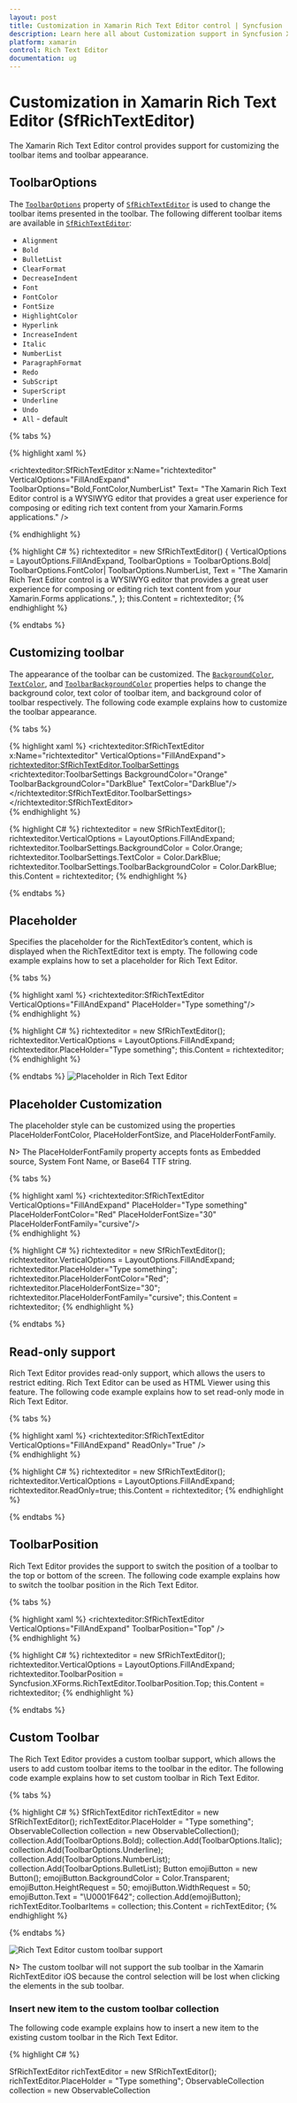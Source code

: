 ```yaml
---
layout: post
title: Customization in Xamarin Rich Text Editor control | Syncfusion
description: Learn here all about Customization support in Syncfusion Xamarin Rich Text Editor (SfRichTextEditor) control and more.
platform: xamarin
control: Rich Text Editor
documentation: ug
---
```


# Customization in Xamarin Rich Text Editor (SfRichTextEditor)

The Xamarin Rich Text Editor control provides support for customizing the toolbar items and toolbar appearance.

## ToolbarOptions

The [`ToolbarOptions`](https://help.syncfusion.com/cr/xamarin/Syncfusion.XForms.RichTextEditor.SfRichTextEditor.html#Syncfusion_XForms_RichTextEditor_SfRichTextEditor_ToolbarOptions) property of [`SfRichTextEditor`](https://help.syncfusion.com/cr/xamarin/Syncfusion.XForms.RichTextEditor.SfRichTextEditor.html) is used to change the toolbar items presented in the toolbar. The following different toolbar items are available in [`SfRichTextEditor`](https://help.syncfusion.com/cr/xamarin/Syncfusion.XForms.RichTextEditor.SfRichTextEditor.html):

* `Alignment`	
* `Bold`
* `BulletList`	
* `ClearFormat`
* `DecreaseIndent`
* `Font`
* `FontColor`
* `FontSize`
* `HighlightColor`
* `Hyperlink`
* `IncreaseIndent`
* `Italic`
* `NumberList`
* `ParagraphFormat`
* `Redo`
* `SubScript`
* `SuperScript`
* `Underline`
* `Undo`
* `All` - default

{% tabs %} 

{% highlight xaml %} 

<richtexteditor:SfRichTextEditor x:Name="richtexteditor" VerticalOptions="FillAndExpand" ToolbarOptions="Bold,FontColor,NumberList" Text= "The Xamarin Rich Text Editor control is a WYSIWYG editor that provides a great user experience for composing or editing rich text content from your Xamarin.Forms applications." />
       

{% endhighlight %}

{% highlight C# %} 
richtexteditor = new SfRichTextEditor()
{
	VerticalOptions = LayoutOptions.FillAndExpand,
	ToolbarOptions = ToolbarOptions.Bold| ToolbarOptions.FontColor| ToolbarOptions.NumberList,
	Text = "The Xamarin Rich Text Editor control is a WYSIWYG editor that provides a great user experience for composing or editing rich text content from your Xamarin.Forms applications.",
};
this.Content = richtexteditor;
{% endhighlight %}

{% endtabs %}

## Customizing toolbar

The appearance of the toolbar can be customized. The [`BackgroundColor`](https://help.syncfusion.com/cr/xamarin/Syncfusion.XForms.RichTextEditor.ToolbarSettings.html#Syncfusion_XForms_RichTextEditor_ToolbarSettings_BackgroundColor), [`TextColor`](https://help.syncfusion.com/cr/xamarin/Syncfusion.XForms.RichTextEditor.ToolbarSettings.html#Syncfusion_XForms_RichTextEditor_ToolbarSettings_TextColor), and [`ToolbarBackgroundColor`](https://help.syncfusion.com/cr/xamarin/Syncfusion.XForms.RichTextEditor.ToolbarSettings.html#Syncfusion_XForms_RichTextEditor_ToolbarSettings_ToolbarBackgroundColor) properties helps to change the background color, text color of toolbar item, and background color of toolbar respectively. The following code example explains how to customize the toolbar appearance.

{% tabs %} 

{% highlight xaml %} 
<richtexteditor:SfRichTextEditor x:Name="richtexteditor" VerticalOptions="FillAndExpand">
    <richtexteditor:SfRichTextEditor.ToolbarSettings>
        <richtexteditor:ToolbarSettings BackgroundColor="Orange" ToolbarBackgroundColor="DarkBlue" TextColor="DarkBlue"/>
    </richtexteditor:SfRichTextEditor.ToolbarSettings>
</richtexteditor:SfRichTextEditor>      
{% endhighlight %}

{% highlight C# %} 
richtexteditor = new SfRichTextEditor();
richtexteditor.VerticalOptions = LayoutOptions.FillAndExpand;
richtexteditor.ToolbarSettings.BackgroundColor = Color.Orange;
richtexteditor.ToolbarSettings.TextColor = Color.DarkBlue;
richtexteditor.ToolbarSettings.ToolbarBackgroundColor = Color.DarkBlue;
this.Content = richtexteditor;
{% endhighlight %}

{% endtabs %}

## Placeholder

Specifies the placeholder for the RichTextEditor’s content, which is displayed when the RichTextEditor text is empty. The following code example explains how to set a placeholder for Rich Text Editor.

{% tabs %} 

{% highlight xaml %} 
<StackLayout>
	<richtexteditor:SfRichTextEditor VerticalOptions="FillAndExpand" PlaceHolder="Type something"/>
</StackLayout>   
{% endhighlight %}

{% highlight C# %} 
richtexteditor = new SfRichTextEditor();
richtexteditor.VerticalOptions = LayoutOptions.FillAndExpand;
richtexteditor.PlaceHolder="Type something";
this.Content = richtexteditor;
{% endhighlight %}

{% endtabs %}
![Placeholder in Rich Text Editor](SfRichTextEditor_Images/Placeholder.png)

## Placeholder Customization

The placeholder style can be customized using the properties PlaceHolderFontColor, PlaceHolderFontSize, and PlaceHolderFontFamily.

N> The PlaceHolderFontFamily property accepts fonts as Embedded source, System Font Name, or Base64 TTF string.

{% tabs %} 

{% highlight xaml %} 
<StackLayout>
	<richtexteditor:SfRichTextEditor VerticalOptions="FillAndExpand" PlaceHolder="Type something" PlaceHolderFontColor="Red" PlaceHolderFontSize="30" PlaceHolderFontFamily="cursive"/>
</StackLayout>   
{% endhighlight %}

{% highlight C# %} 
richtexteditor = new SfRichTextEditor();
richtexteditor.VerticalOptions = LayoutOptions.FillAndExpand;
richtexteditor.PlaceHolder="Type something";
richtexteditor.PlaceHolderFontColor="Red";
richtexteditor.PlaceHolderFontSize="30";
richtexteditor.PlaceHolderFontFamily="cursive";
this.Content = richtexteditor;
{% endhighlight %}

{% endtabs %}

## Read-only support

Rich Text Editor provides read-only support, which allows the users to restrict editing. Rich Text Editor can be used as HTML Viewer using this feature. The following code example explains how to set read-only mode in Rich Text Editor.

{% tabs %} 

{% highlight xaml %} 
<StackLayout>
   <richtexteditor:SfRichTextEditor VerticalOptions="FillAndExpand" ReadOnly="True" />
</StackLayout>   
{% endhighlight %}

{% highlight C# %} 
richtexteditor = new SfRichTextEditor();
richtexteditor.VerticalOptions = LayoutOptions.FillAndExpand;
richtexteditor.ReadOnly=true;
this.Content = richtexteditor;
{% endhighlight %}

{% endtabs %}

## ToolbarPosition

Rich Text Editor provides the support to switch the position of a toolbar to the top or bottom of the screen. The following code example explains how to switch the toolbar position in the Rich Text Editor.

{% tabs %} 

{% highlight xaml %} 
<StackLayout>
   <richtexteditor:SfRichTextEditor VerticalOptions="FillAndExpand" ToolbarPosition="Top" />
</StackLayout>   
{% endhighlight %}

{% highlight C# %} 
richtexteditor = new SfRichTextEditor();
richtexteditor.VerticalOptions = LayoutOptions.FillAndExpand;
richtexteditor.ToolbarPosition = Syncfusion.XForms.RichTextEditor.ToolbarPosition.Top;
this.Content = richtexteditor;
{% endhighlight %}

{% endtabs %}

## Custom Toolbar

The Rich Text Editor provides a custom toolbar support, which allows the users to add custom toolbar items to the toolbar in the editor. The following code example explains how to set custom toolbar in Rich Text Editor.

{% tabs %} 

{% highlight C# %} 
SfRichTextEditor richTextEditor = new SfRichTextEditor();
richTextEditor.PlaceHolder = "Type something";
ObservableCollection<object> collection = new ObservableCollection<object>();
collection.Add(ToolbarOptions.Bold);
collection.Add(ToolbarOptions.Italic);
collection.Add(ToolbarOptions.Underline);
collection.Add(ToolbarOptions.NumberList);
collection.Add(ToolbarOptions.BulletList);
Button emojiButton = new Button();
emojiButton.BackgroundColor = Color.Transparent;
emojiButton.HeightRequest = 50;
emojiButton.WidthRequest = 50;
emojiButton.Text = "\U0001F642";
collection.Add(emojiButton);
richTextEditor.ToolbarItems = collection;
this.Content = richTextEditor;
{% endhighlight %}

{% endtabs %}

![Rich Text Editor custom toolbar support](SfRichTextEditor_Images/CustomToolbar.png)

N> The custom toolbar will not support the sub toolbar in the Xamarin RichTextEditor iOS because the control selection will be lost when clicking the elements in the sub toolbar.

### Insert new item to the custom toolbar collection

The following code example explains how to insert a new item to the existing custom toolbar in the Rich Text Editor.

{% highlight C# %} 

SfRichTextEditor richTextEditor = new SfRichTextEditor();
richTextEditor.PlaceHolder = "Type something";
ObservableCollection<object> collection = new ObservableCollection<object>();
richTextEditor.ToolbarItems = collection;
this.Content = richTextEditor;

//Insert a new item to the custom toolbar collection.
Button emojiButton = new Button();
emojiButton.BackgroundColor = Color.Transparent;
emojiButton.HeightRequest = 50;
emojiButton.WidthRequest = 50;
emojiButton.Text = "\U0001F642";
collection.Add(ToolbarOptions.Bold);
collection.Add(ToolbarOptions.Italic);
collection.Add(emojiButton);
collection.Add(ToolbarOptions.Underline);
{% endhighlight %}

### Remove an item from the custom toolbar collection

The following code example explains how to remove an existing item from the custom toolbar in the Rich Text Editor.

{% highlight C# %} 

SfRichTextEditor richTextEditor = new SfRichTextEditor();
richTextEditor.PlaceHolder = "Type something";
ObservableCollection<object> collection = new ObservableCollection<object>();
collection.Add(ToolbarOptions.Bold);
collection.Add(ToolbarOptions.Italic);
collection.Add(ToolbarOptions.Underline);
collection.Add(ToolbarOptions.NumberList);
collection.Add(ToolbarOptions.BulletList);
Button emojiButton = new Button();
emojiButton.BackgroundColor = Color.Transparent;
emojiButton.HeightRequest = 50;
emojiButton.WidthRequest = 50;
emojiButton.Text = "\U0001F642";
collection.Add(emojiButton);
richTextEditor.ToolbarItems = collection;
this.Content = richTextEditor;

//Remove an item from the custom toolbar collection.
collection.RemoveAt(0);
collection.Remove(emojiButton);

{% endhighlight %}

### Reorder the custom toolbar collection

The following code example explains how to reorder the custom toolbar in the Rich Text Editor.

{% highlight C# %} 

SfRichTextEditor richTextEditor = new SfRichTextEditor();
richTextEditor.PlaceHolder = "Type something";
ObservableCollection<object> collection = new ObservableCollection<object>();
collection.Add(ToolbarOptions.Italic);
collection.Add(ToolbarOptions.Underline);
collection.Add(ToolbarOptions.Bold);
Button emojiButton = new Button();
emojiButton.BackgroundColor = Color.Transparent;
emojiButton.HeightRequest = 50;
emojiButton.WidthRequest = 50;
emojiButton.Text = "\U0001F642";
collection.Add(emojiButton);
collection.Add(ToolbarOptions.NumberList);
collection.Add(ToolbarOptions.BulletList);
richTextEditor.ToolbarItems = collection;
this.Content = richTextEditor;

{% endhighlight %}
